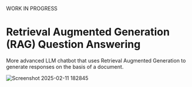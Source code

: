 WORK IN PROGRESS

# Retrieval Augmented Generation (RAG) Question Answering
More advanced LLM chatbot that uses Retrieval Augmented Generation to generate responses on the basis of a document.

![Screenshot 2025-02-11 182845](https://github.com/user-attachments/assets/904f0202-6e3b-4421-b7aa-af92dc7e005c)
